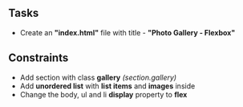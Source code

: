 ## Tasks
* Create an **"index.html"** file with title - **"Photo Gallery - Flexbox"**

## Constraints
* Add section with class **gallery** *(section.gallery)*
* Add **unordered list** with **list items** and **images** inside
* Change the body, ul and li **display** property to **flex**
	
